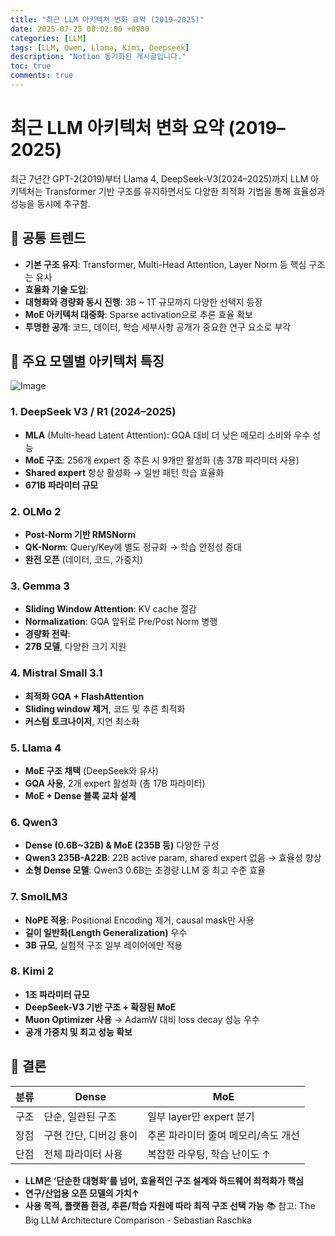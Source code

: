 ```yaml
---
title: "최근 LLM 아키텍처 변화 요약 (2019–2025)"
date: 2025-07-25 08:02:00 +0900
categories: [LLM]
tags: [LLM, Qwen, Llama, Kimi, Deepseek]
description: "Notion 동기화된 게시글입니다."
toc: true
comments: true
---
```


# 최근 LLM 아키텍처 변화 요약 (2019–2025)

최근 7년간 GPT-2(2019)부터 Llama 4, DeepSeek-V3(2024–2025)까지 LLM 아키텍처는 Transformer 기반 구조를 유지하면서도 다양한 최적화 기법을 통해 효율성과 성능을 동시에 추구함.

## 🔑 공통 트렌드

- **기본 구조 유지**: Transformer, Multi-Head Attention, Layer Norm 등 핵심 구조는 유사
- **효율화 기술 도입**:
- **대형화와 경량화 동시 진행**: 3B ~ 1T 규모까지 다양한 선택지 등장
- **MoE 아키텍처 대중화**: Sparse activation으로 추론 효율 확보
- **투명한 공개**: 코드, 데이터, 학습 세부사항 공개가 중요한 연구 요소로 부각
## 📌 주요 모델별 아키텍처 특징

![Image](https://prod-files-secure.s3.us-west-2.amazonaws.com/e6db513d-ec54-40ff-aa74-2487b0bcfe15/ac24fdd3-febf-45c7-8e99-afb6446591d8/image.png?X-Amz-Algorithm=AWS4-HMAC-SHA256&X-Amz-Content-Sha256=UNSIGNED-PAYLOAD&X-Amz-Credential=ASIAZI2LB466WDIZS2CH%2F20250727%2Fus-west-2%2Fs3%2Faws4_request&X-Amz-Date=20250727T073648Z&X-Amz-Expires=3600&X-Amz-Security-Token=IQoJb3JpZ2luX2VjEEQaCXVzLXdlc3QtMiJHMEUCICCduGE224aHpMa9L1FpMu6GOcduj8jV4lpoVtKSgNC3AiEA8e1b%2FobbNsgNDUKAgIaUPDMKS%2BPH2bjLeZ6%2FkRfHRWYq%2FwMIbRAAGgw2Mzc0MjMxODM4MDUiDCBhbXrEUHkwwXD5QSrcA%2B6vt2HpcpmWt4Xma6CQdLwN6skc8DBkPbMGJ6c%2BfJOEDf%2FqjaxerbakfLij0%2BfDMAABwvcDGqeyxCRITdeAT3mgSZM0A%2BPZEwi1lh1tjQchmBtN8IFmzII8qGHAZKoTjGiP5mr%2Fr%2BuImFlRnuuImXSYXw%2BBug6Z5fpoA5CzkEnEk3Jv36ninUDA5v8Aza3WrLhGy3iQrozNDP%2Fr%2BZ6cEnvdGAI6XXjoC7%2FNAKI0jj5MhslvP0L%2FPEtzsKU8R8ALxyACIxIWayMX67zH9v8qg%2FeR3QLvFX%2B60pP2vuAiTulJhDAgrn4J6Xd%2F2Z0Ungd92KzMOOnRGm4%2BF%2Fx3HnNx4wO%2F5hTcZ0olxTP0LVq1BFaI0SQ9%2BwUr5rgSPPw62XPlbuH3oTGlIRX5DK3lFwkMLZLsyqNkgC5i0n%2Fm4ptnDjbm7fqvy2NyyR7D2Qoi6LdHp1ERVsjG%2FjBEAJK0GPTos9HuE07UeSnKKLRqiOIHlrF%2FzwEIXSV5N8n2k97duVOVxQG0F4xOTYmSdmFo34hDGvarKcDgtxW5%2FMcdGBQDUwlaiTU2bAd%2F1Xhb6SzLHlYy%2BKPct%2BpuRCkJ3KxSkOl10kgG4lgROCY6fQsadFxNzD19%2FyQGQTMO17SJ%2FrDIMMC7lsQGOqUBkn8x4%2B08547V%2BfEcgiZVXPkZstTVOmohWmvIWFLT8FV1oV8wN%2Fx09bLTgEwbQP5O7WkuIiJjjH8M4WZo6VKQtQRh72zqID%2BCSsMtwwd%2F%2BXPkoLuJty3WHe%2FHQg0tH%2FPMWSgqGGrjyF6vV5bmuRiF7YT1KVMR2OjfeT6eXllJqwycFCyK%2BLT%2FzJWquKImW949UyTzzAw9Pppcjut2MJ2EuN%2FWB2aZ&X-Amz-Signature=0a419b24eaa39ad2613934656bf887ca7e0dab2f14929a40586cae7aed23787b&X-Amz-SignedHeaders=host&x-amz-checksum-mode=ENABLED&x-id=GetObject)

### 1. DeepSeek V3 / R1 (2024–2025)

- **MLA** (Multi-head Latent Attention): GQA 대비 더 낮은 메모리 소비와 우수 성능
- **MoE 구조**: 256개 expert 중 추론 시 9개만 활성화 (총 37B 파라미터 사용)
- **Shared expert** 항상 활성화 → 일반 패턴 학습 효율화
- **671B 파라미터 규모**
### 2. OLMo 2

- **Post-Norm 기반 RMSNorm**
- **QK-Norm**: Query/Key에 별도 정규화 → 학습 안정성 증대
- **완전 오픈** (데이터, 코드, 가중치)
### 3. Gemma 3

- **Sliding Window Attention**: KV cache 절감
- **Normalization**: GQA 앞뒤로 Pre/Post Norm 병행
- **경량화 전략**:
- **27B 모델**, 다양한 크기 지원
### 4. Mistral Small 3.1

- **최적화 GQA + FlashAttention**
- **Sliding window 제거**, 코드 및 추론 최적화
- **커스텀 토크나이저**, 지연 최소화
### 5. Llama 4

- **MoE 구조 채택** (DeepSeek와 유사)
- **GQA 사용**, 2개 expert 활성화 (총 17B 파라미터)
- **MoE + Dense 블록 교차 설계**
### 6. Qwen3

- **Dense (0.6B~32B) & MoE (235B 등)** 다양한 구성
- **Qwen3 235B-A22B**: 22B active param, shared expert 없음 → 효율성 향상
- **소형 Dense 모델**: Qwen3 0.6B는 초경량 LLM 중 최고 수준 효율
### 7. SmolLM3

- **NoPE 적용**: Positional Encoding 제거, causal mask만 사용
- **길이 일반화(Length Generalization)** 우수
- **3B 규모**, 실험적 구조 일부 레이어에만 적용
### 8. Kimi 2

- **1조 파라미터 규모**
- **DeepSeek-V3 기반 구조 + 확장된 MoE**
- **Muon Optimizer 사용** → AdamW 대비 loss decay 성능 우수
- **공개 가중치 및 최고 성능 확보**
## 🧩 결론

| 분류 | Dense | MoE |
| --- | --- | --- |
| 구조 | 단순, 일관된 구조 | 일부 layer만 expert 분기 |
| 장점 | 구현 간단, 디버깅 용이 | 추론 파라미터 줄여 메모리/속도 개선 |
| 단점 | 전체 파라미터 사용 | 복잡한 라우팅, 학습 난이도 ↑ |

- **LLM은 ‘단순한 대형화’를 넘어, 효율적인 구조 설계와 하드웨어 최적화가 핵심**
- **연구/산업용 오픈 모델의 가치↑**
- **사용 목적, 플랫폼 환경, 추론/학습 자원에 따라 최적 구조 선택 가능**
📚 참고: The Big LLM Architecture Comparison - Sebastian Raschka


